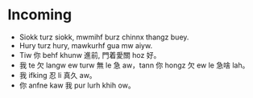 # Incoming

* Siokk turz siokk, mwmihf burz chinnx thangz buey.
* Hury turz hury, mawkurhf gua mw aiyw.
* Tiw 你 behf khunw 進前, 門着愛關 hoz 好。
* 我 te 欠 langw ew turw 無 le 急 aw，tann 你 hongz 欠 ew le 急啥 lah。
* 我 ifking 忍 li 真久 aw。
* 你 anfne kaw 我 pur lurh khih ow。